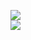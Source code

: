 [![](https://img.shields.io/badge/Made%20With-Github%20Spray-lightgrey.svg?style=for-the-badge&logo=github)](https://github.com/Annihil/github-spray#6655)  
[![](https://i.imgur.com/2DrTn0Z.gif)](https://github.com/Annihil/github-spray)